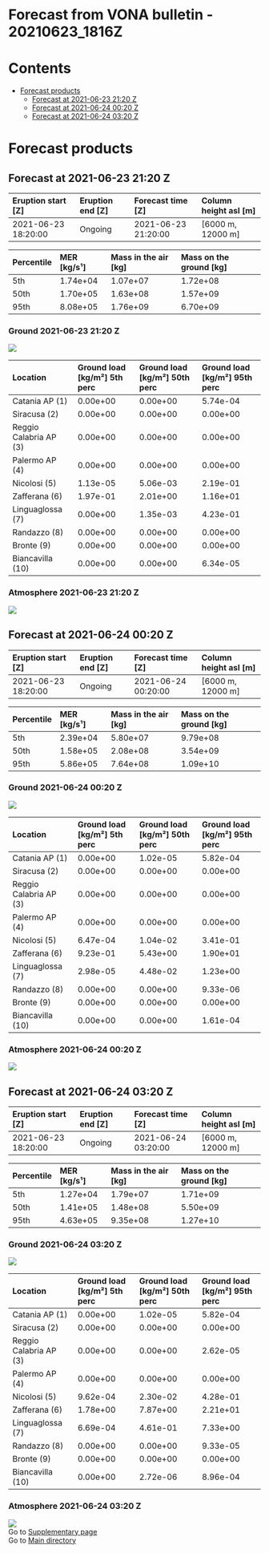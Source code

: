 
Forecast from VONA bulletin - 20210623_1816Z
============================================

Contents
========

* [Forecast products](#forecast-products)
	* [Forecast at 2021-06-23 21:20 Z](#forecast-at-2021-06-23-2120-z)
	* [Forecast at 2021-06-24 00:20 Z](#forecast-at-2021-06-24-0020-z)
	* [Forecast at 2021-06-24 03:20 Z](#forecast-at-2021-06-24-0320-z)

# Forecast products

## Forecast at 2021-06-23 21:20 Z
  

|Eruption start [Z]|Eruption end [Z]|Forecast time [Z]|Column height asl [m]|
| :--- | :--- | :--- | :--- |
|2021-06-23 18:20:00|Ongoing|2021-06-23 21:20:00|[6000 m, 12000 m]|
  
  

|Percentile|MER [kg/s¹]|Mass in the air [kg]|Mass on the ground [kg]|
| :--- | :--- | :--- | :--- |
|5th|1.74e+04|1.07e+07|1.72e+08|
|50th|1.70e+05|1.63e+08|1.57e+09|
|95th|8.08e+05|1.76e+09|6.70e+09|
  

### Ground 2021-06-23 21:20 Z
  
![](./figures/probability_grd_2021_06_23_2120_scenario_1.png)  
  
  
  
  
  
  
  
  
  

|Location|Ground load [kg/m²] 5th perc|Ground load [kg/m²] 50th perc|Ground load [kg/m²] 95th perc|
| :--- | :--- | :--- | :--- |
|Catania AP (1)|0.00e+00|0.00e+00|5.74e-04|
|Siracusa (2)|0.00e+00|0.00e+00|0.00e+00|
|Reggio Calabria AP (3)|0.00e+00|0.00e+00|0.00e+00|
|Palermo AP (4)|0.00e+00|0.00e+00|0.00e+00|
|Nicolosi (5)|1.13e-05|5.06e-03|2.19e-01|
|Zafferana (6)|1.97e-01|2.01e+00|1.16e+01|
|Linguaglossa (7)|0.00e+00|1.35e-03|4.23e-01|
|Randazzo (8)|0.00e+00|0.00e+00|0.00e+00|
|Bronte (9)|0.00e+00|0.00e+00|0.00e+00|
|Biancavilla (10)|0.00e+00|0.00e+00|6.34e-05|
  

### Atmosphere 2021-06-23 21:20 Z
  
![](./figures/probability_air_2021_06_23_2120_scenario_1_conclev_1.png)
## Forecast at 2021-06-24 00:20 Z
  

|Eruption start [Z]|Eruption end [Z]|Forecast time [Z]|Column height asl [m]|
| :--- | :--- | :--- | :--- |
|2021-06-23 18:20:00|Ongoing|2021-06-24 00:20:00|[6000 m, 12000 m]|
  
  

|Percentile|MER [kg/s¹]|Mass in the air [kg]|Mass on the ground [kg]|
| :--- | :--- | :--- | :--- |
|5th|2.39e+04|5.80e+07|9.79e+08|
|50th|1.58e+05|2.08e+08|3.54e+09|
|95th|5.86e+05|7.64e+08|1.09e+10|
  

### Ground 2021-06-24 00:20 Z
  
![](./figures/probability_grd_2021_06_24_0020_scenario_1.png)  
  
  
  
  
  
  
  
  
  

|Location|Ground load [kg/m²] 5th perc|Ground load [kg/m²] 50th perc|Ground load [kg/m²] 95th perc|
| :--- | :--- | :--- | :--- |
|Catania AP (1)|0.00e+00|1.02e-05|5.82e-04|
|Siracusa (2)|0.00e+00|0.00e+00|0.00e+00|
|Reggio Calabria AP (3)|0.00e+00|0.00e+00|0.00e+00|
|Palermo AP (4)|0.00e+00|0.00e+00|0.00e+00|
|Nicolosi (5)|6.47e-04|1.04e-02|3.41e-01|
|Zafferana (6)|9.23e-01|5.43e+00|1.90e+01|
|Linguaglossa (7)|2.98e-05|4.48e-02|1.23e+00|
|Randazzo (8)|0.00e+00|0.00e+00|9.33e-06|
|Bronte (9)|0.00e+00|0.00e+00|0.00e+00|
|Biancavilla (10)|0.00e+00|0.00e+00|1.61e-04|
  

### Atmosphere 2021-06-24 00:20 Z
  
![](./figures/probability_air_2021_06_24_0020_scenario_1_conclev_1.png)
## Forecast at 2021-06-24 03:20 Z
  

|Eruption start [Z]|Eruption end [Z]|Forecast time [Z]|Column height asl [m]|
| :--- | :--- | :--- | :--- |
|2021-06-23 18:20:00|Ongoing|2021-06-24 03:20:00|[6000 m, 12000 m]|
  
  

|Percentile|MER [kg/s¹]|Mass in the air [kg]|Mass on the ground [kg]|
| :--- | :--- | :--- | :--- |
|5th|1.27e+04|1.79e+07|1.71e+09|
|50th|1.41e+05|1.48e+08|5.50e+09|
|95th|4.63e+05|9.35e+08|1.27e+10|
  

### Ground 2021-06-24 03:20 Z
  
![](./figures/probability_grd_2021_06_24_0320_scenario_1.png)  
  
  
  
  
  
  
  
  
  

|Location|Ground load [kg/m²] 5th perc|Ground load [kg/m²] 50th perc|Ground load [kg/m²] 95th perc|
| :--- | :--- | :--- | :--- |
|Catania AP (1)|0.00e+00|1.02e-05|5.82e-04|
|Siracusa (2)|0.00e+00|0.00e+00|0.00e+00|
|Reggio Calabria AP (3)|0.00e+00|0.00e+00|2.62e-05|
|Palermo AP (4)|0.00e+00|0.00e+00|0.00e+00|
|Nicolosi (5)|9.62e-04|2.30e-02|4.28e-01|
|Zafferana (6)|1.78e+00|7.87e+00|2.21e+01|
|Linguaglossa (7)|6.69e-04|4.61e-01|7.33e+00|
|Randazzo (8)|0.00e+00|0.00e+00|9.33e-05|
|Bronte (9)|0.00e+00|0.00e+00|0.00e+00|
|Biancavilla (10)|0.00e+00|2.72e-06|8.96e-04|
  

### Atmosphere 2021-06-24 03:20 Z
  
![](./figures/probability_air_2021_06_24_0320_scenario_1_conclev_1.png)  
Go to [Supplementary page](Supplementary_page.md)  
Go to [Main directory](https://github.com/federicapardini/Real_time_ash_forecast)